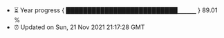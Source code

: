 - ⏳ Year progress { ██████████████████████████▁▁▁▁ } 89.01 %
- ⏰ Updated on Sun, 21 Nov 2021 21:17:28 GMT

